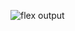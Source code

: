 ![flex output](https://user-images.githubusercontent.com/83449998/215311487-afa821de-0066-42c9-a89e-d523bf003d77.png)

